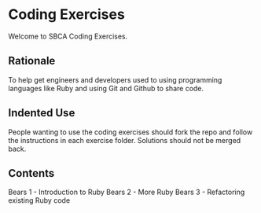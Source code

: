 # Coding Exercises

Welcome to SBCA Coding Exercises.

## Rationale

To help get engineers and developers used to using programming languages like
Ruby and using Git and Github to share code.

## Indented Use

People wanting to use the coding exercises should fork the repo and follow the
instructions in each exercise folder. Solutions should not be merged back.

## Contents

Bears 1 - Introduction to Ruby
Bears 2 - More Ruby
Bears 3 - Refactoring existing Ruby code